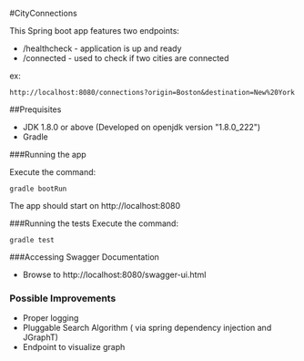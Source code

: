 #CityConnections

This Spring boot app features two endpoints:
- /healthcheck - application is up and ready
- /connected - used to check if two cities are connected
   
   
ex:
```
http://localhost:8080/connections?origin=Boston&destination=New%20York
```

##Prequisites
- JDK 1.8.0 or above (Developed on openjdk version "1.8.0_222")
- Gradle

###Running the app

Execute the command:

```gradle bootRun```

The app should start on http://localhost:8080


###Running the tests
Execute the command: 

```gradle test```

###Accessing Swagger Documentation
- Browse to http://localhost:8080/swagger-ui.html

### Possible Improvements
- Proper logging
- Pluggable Search Algorithm ( via spring dependency injection and JGraphT)
- Endpoint to visualize graph
